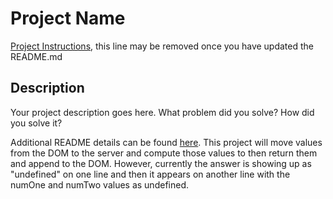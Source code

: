 # Project Name

[Project Instructions](./INSTRUCTIONS.md), this line may be removed once you have updated the README.md

## Description

Your project description goes here. What problem did you solve? How did you solve it?

Additional README details can be found [here](https://github.com/PrimeAcademy/readme-template/blob/master/README.md).
This project will move values from the DOM to the server and compute those values to then return them and append to the DOM. However, currently the answer is showing up as "undefined" on one line and then it appears on another line with the numOne and numTwo values as undefined. 